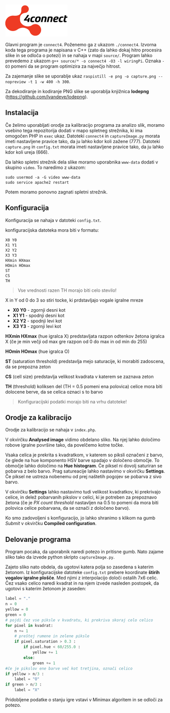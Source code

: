 ![4connect bot](4connect-logo.png)

Glavni program je `connect4`. Poženemo ga z ukazom `./connect4`. Izvorna koda tega programa je napisana v C++ (zato da lahko dokaj hitro procesira slike in se odloča o potezi) in se nahaja v mapi `source/`. Program lahko prevedemo z ukazom `g++ source/* -o connect4 -O3 -l wiringPi`. Oznaka `-O3` pomeni da se program optimizira za največjo hitrost.

Za zajemanje slike se uporablje ukaz `raspistill -e png -o capture.png --nopreview -t 1 -w 400 -h 300`.

Za dekodiranje in kodiranje PNG slike se uporablja knjižnica **lodepng** (https://github.com/lvandeve/lodepng).

## Instalacija
Če želimo uporabljati orodje za kalibracijo programa za analizo slik, moramo vsebino tega repozitorija dodati v mapo spletneg strežnika, ki ima omogočen PHP in `exec` ukaz. Datoteki `connect4` in `captureImage.py` morata imeti nastavljene pravice tako, da ju lahko kdor koli zažene (777). Datoteki `capture.png` in `config.txt` morata imeti nastavljene pravice tako, da ju lahko kdor koli ureja (666).

Da lahko spletni strežnik dela slike moramo uporabnika `www-data` dodati v skupino `video`. To naredimo z ukazom:
```
sudo usermod -a -G video www-data
sudo service apache2 restart
```
Potem moramo ponovno zagnati spletni strežnik.

## Konfiguracija
Konfiguracija se nahaja v datoteki `config.txt`.

konfiguracijska datoteka mora biti v formatu:
```
X0 Y0
X1 Y1
X2 Y2
X3 Y3
HXmin HXmax
HOmin HOmax
ST
CS
TH
```
> Vse vrednosti razen TH morajo biti celo stevilo!

X in Y od 0 do 3 so stiri tocke, ki prdstavljajo vogale igralne mreze
-	**X0 Y0**	- zgornji desni kot
-	**X1 Y1**	- spodnji desni kot
-	**X2 Y2**	- spodnji levi kot
-	**X3 Y3**	- zgornji levi kot

**HXmin HXmax** (hue igralca X) predstavljata razpon odtenkov žetona igralca X (če je min večji od max gre razpon od 0 do max in od min do 255)

**HOmin HOmax** (hue igralca O)

**ST** (saturation threshold) predstavlja mejo saturacije, ki morabiti zadoscena, da se prepozna zeton

**CS** (cell size) predstavlja velikost kvadrata v katerem se zaznava zeton

**TH** (threshold) koliksen del (TH = 0.5 pomeni ena polovica) celice mora biti dolocene berve, da se celica oznaci s to barvo

> Konfiguracijski podatki morajo biti na vrhu datoteke!

## Orodje za kalibracijo
Orodje za kalibracijo se nahaja v `index.php`. 

V okvirčku **Analysed image** vidimo obdelano sliko. Na njej lahko določimo robove igralne površine tako, da povelčemo kotne točke. 

Vsaka celica je prekrita s kvadratkom, v katerem so piksli označeni z barvo, če glede na hue komponento HSV barve spadajo v določeno območje. To območje lahko določimo na **Hue histogram**. Če piksel ni dovolj saturiran se pobarva z belo barvo. Prag satureacije lahko nastavimo v okvirčku **Settings**. Če piksel ne ustreza nobenemu od prej naštetih pogojev se pobarva z sivo barvo.

V okvirčku **Settings** lahko nastavimo tudi velikost kvadratkov, ki prekrivajo celice, in delež pobarvanih pikslov v celici, ki je potreben za prepoznavo žetona (če je *PX count threshold* nastavljen na 0.5 to pomeni da mora biti polovica celice pobarvana, da se označi z določeno barvo).

Ko smo zadovoljeni s konfiguracijo, jo lahko shranimo s klikom na gumb *Submit* v okvirčku **Compiled configuration**.

## Delovanje programa

Program pocaka, da uporabnik naredi potezo in pritisne gumb. Nato zajame sliko tako da izvede python skripto `captureImage.py`.

Zajeto sliko nato obdela, da ugotovi katera polja so zasedena s katerim žetonom.
Iz konfiguracijske datoteke `config.txt` prebere koordinate **štirih vogalov igralne plošče**. Med njimi z interpolacijo določi ostalih 7x6 celic. Čez vsako celico naredi kvadrat in na njem izvede nasleden postopek, da ugotovi s katerim žetonom je zaseden:
```python
label = "."
n = 0
yellow = 0
green = 0
# pojdi čez vse piksle v kvadratu, ki prekriva skoraj celo celico
for pixel in kvadrat:
    n += 1
    # preštej rumene in zelene piksle
    if pixel.saturation > 0.3 :
        if pixel.hue < 60/255.0 :
            yellow += 1
        else:
            green += 1
#če je pikslov ene barve več kot tretjina, označi celico
if yellow > n/3 :
    label = "O"
if green > n/3 :
    label = "X"
```
Pridobljene podatke o stanju igre vstavi v Minimax algoritem in se odloči za potezo.
